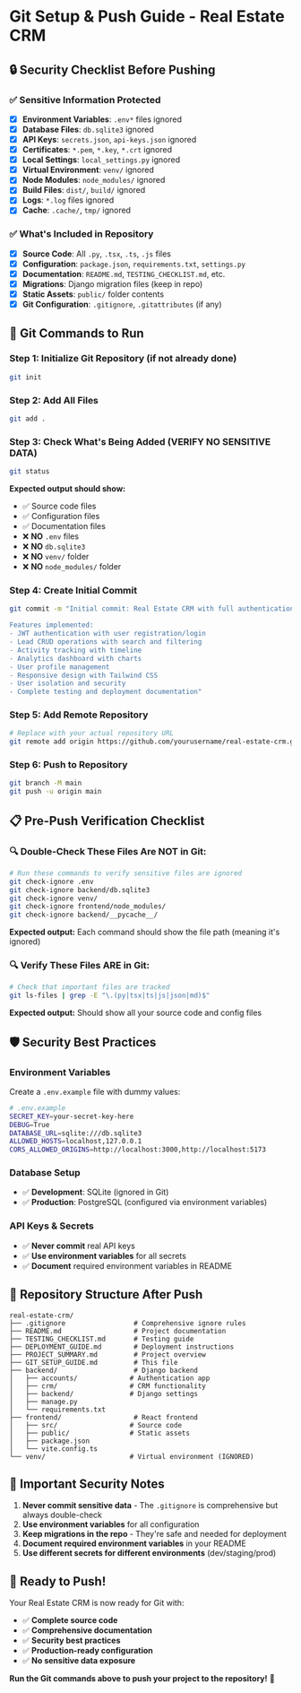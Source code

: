 # Git Setup & Push Guide - Real Estate CRM

## 🔒 **Security Checklist Before Pushing**

### ✅ **Sensitive Information Protected**
- [x] **Environment Variables**: `.env*` files ignored
- [x] **Database Files**: `db.sqlite3` ignored
- [x] **API Keys**: `secrets.json`, `api-keys.json` ignored
- [x] **Certificates**: `*.pem`, `*.key`, `*.crt` ignored
- [x] **Local Settings**: `local_settings.py` ignored
- [x] **Virtual Environment**: `venv/` ignored
- [x] **Node Modules**: `node_modules/` ignored
- [x] **Build Files**: `dist/`, `build/` ignored
- [x] **Logs**: `*.log` files ignored
- [x] **Cache**: `.cache/`, `tmp/` ignored

### ✅ **What's Included in Repository**
- [x] **Source Code**: All `.py`, `.tsx`, `.ts`, `.js` files
- [x] **Configuration**: `package.json`, `requirements.txt`, `settings.py`
- [x] **Documentation**: `README.md`, `TESTING_CHECKLIST.md`, etc.
- [x] **Migrations**: Django migration files (keep in repo)
- [x] **Static Assets**: `public/` folder contents
- [x] **Git Configuration**: `.gitignore`, `.gitattributes` (if any)

## 🚀 **Git Commands to Run**

### **Step 1: Initialize Git Repository (if not already done)**
```bash
git init
```

### **Step 2: Add All Files**
```bash
git add .
```

### **Step 3: Check What's Being Added (VERIFY NO SENSITIVE DATA)**
```bash
git status
```

**Expected output should show:**
- ✅ Source code files
- ✅ Configuration files
- ✅ Documentation files
- ❌ **NO** `.env` files
- ❌ **NO** `db.sqlite3`
- ❌ **NO** `venv/` folder
- ❌ **NO** `node_modules/` folder

### **Step 4: Create Initial Commit**
```bash
git commit -m "Initial commit: Real Estate CRM with full authentication, lead management, and analytics

Features implemented:
- JWT authentication with user registration/login
- Lead CRUD operations with search and filtering
- Activity tracking with timeline
- Analytics dashboard with charts
- User profile management
- Responsive design with Tailwind CSS
- User isolation and security
- Complete testing and deployment documentation"
```

### **Step 5: Add Remote Repository**
```bash
# Replace with your actual repository URL
git remote add origin https://github.com/yourusername/real-estate-crm.git
```

### **Step 6: Push to Repository**
```bash
git branch -M main
git push -u origin main
```

## 📋 **Pre-Push Verification Checklist**

### **🔍 Double-Check These Files Are NOT in Git:**
```bash
# Run these commands to verify sensitive files are ignored
git check-ignore .env
git check-ignore backend/db.sqlite3
git check-ignore venv/
git check-ignore frontend/node_modules/
git check-ignore backend/__pycache__/
```

**Expected output:** Each command should show the file path (meaning it's ignored)

### **🔍 Verify These Files ARE in Git:**
```bash
# Check that important files are tracked
git ls-files | grep -E "\.(py|tsx|ts|js|json|md)$"
```

**Expected output:** Should show all your source code and config files

## 🛡️ **Security Best Practices**

### **Environment Variables**
Create a `.env.example` file with dummy values:
```bash
# .env.example
SECRET_KEY=your-secret-key-here
DEBUG=True
DATABASE_URL=sqlite:///db.sqlite3
ALLOWED_HOSTS=localhost,127.0.0.1
CORS_ALLOWED_ORIGINS=http://localhost:3000,http://localhost:5173
```

### **Database Setup**
- ✅ **Development**: SQLite (ignored in Git)
- ✅ **Production**: PostgreSQL (configured via environment variables)

### **API Keys & Secrets**
- ✅ **Never commit** real API keys
- ✅ **Use environment variables** for all secrets
- ✅ **Document** required environment variables in README

## 📁 **Repository Structure After Push**

```
real-estate-crm/
├── .gitignore                 # Comprehensive ignore rules
├── README.md                  # Project documentation
├── TESTING_CHECKLIST.md       # Testing guide
├── DEPLOYMENT_GUIDE.md        # Deployment instructions
├── PROJECT_SUMMARY.md         # Project overview
├── GIT_SETUP_GUIDE.md         # This file
├── backend/                   # Django backend
│   ├── accounts/             # Authentication app
│   ├── crm/                  # CRM functionality
│   ├── backend/              # Django settings
│   ├── manage.py
│   └── requirements.txt
├── frontend/                  # React frontend
│   ├── src/                  # Source code
│   ├── public/               # Static assets
│   ├── package.json
│   └── vite.config.ts
└── venv/                     # Virtual environment (IGNORED)
```

## 🚨 **Important Security Notes**

1. **Never commit sensitive data** - The `.gitignore` is comprehensive but always double-check
2. **Use environment variables** for all configuration
3. **Keep migrations in the repo** - They're safe and needed for deployment
4. **Document required environment variables** in your README
5. **Use different secrets for different environments** (dev/staging/prod)

## 🎯 **Ready to Push!**

Your Real Estate CRM is now ready for Git with:
- ✅ **Complete source code**
- ✅ **Comprehensive documentation**
- ✅ **Security best practices**
- ✅ **Production-ready configuration**
- ✅ **No sensitive data exposure**

**Run the Git commands above to push your project to the repository!** 🚀
